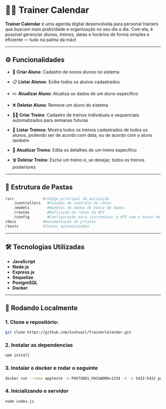 # 🏋️‍♂️ Trainer Calendar

**Trainer Calendar** é uma agenda digital desenvolvida para personal trainers que buscam mais praticidade e organização no seu dia a dia. Com ela, é possível gerenciar alunos, treinos, datas e horários de forma simples e eficiente — tudo na palma da mão!

---

## ⚙️ Funcionalidades

- 📌 **Criar Aluno**: Cadastro de novos alunos no sistema  
- 📋 **Listar Alunos**: Exibe todos os alunos cadastrados  
- ✏️ **Atualizar Aluno**: Atualiza os dados de um aluno específico  
- ❌ **Deletar Aluno**: Remove um aluno do sistema  

- 🏋️‍♂️ **Criar Treino**: Cadastro de treinos individuais e sequenciais automatizados para semanas futuras  
- 📅 **Listar Treinos**: Mostra todos os treinos cadastrados de todos os alunos, podendo ser de acordo com data, ou de acordo com o aluno também
- 🔄 **Atualizar Treino**: Edita os detalhes de um treino específico  
- 🗑️ **Deletar Treino**: Exclui um treino e, se desejar, todos os treinos posteriores  

---

## 📁 Estrutura de Pastas

```bash
/src             #código principal da aplicação
	/controllers   #funções de controle de rotas
	/models        #modelos de dados do banco de dados
	/routes        #Definição de rotas da API
	/config        #Configuração para sincronizar a API com o banco de dados
/docs            #Documentação do projeto
/tests           #Testes automatizados
```


---

## 🛠️ Tecnologias Utilizadas

- **JavaScript**
- **Node.js**
- **Express.js**
- **Sequelize**
- **PostgreSQL**
- **Docker**

---

## 🚀 Rodando Localmente

### 1. Clone o repositório:

```bash
git clone https://github.com/Ioshuasl/TrainerCalendar.git
```

### 2. Instalar as dependencias

```bash
npm install
```

### 3. Instalar o docker e rodar o seguinte
```bash
docker run --name appteste -e POSTGRES_PASSWORD=1234 -d -p 5432:5432 postgres
```

### 4. Inicializando o servidor

```bash
node index.js
```
